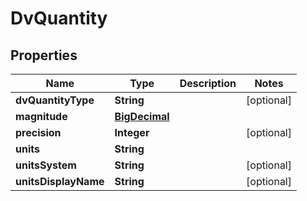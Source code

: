 # DvQuantity

## Properties
Name | Type | Description | Notes
------------ | ------------- | ------------- | -------------
**dvQuantityType** | **String** |  |  [optional]
**magnitude** | [**BigDecimal**](BigDecimal.md) |  | 
**precision** | **Integer** |  |  [optional]
**units** | **String** |  | 
**unitsSystem** | **String** |  |  [optional]
**unitsDisplayName** | **String** |  |  [optional]
